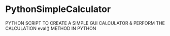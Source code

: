 # PythonSimpleCalculator
PYTHON SCRIPT TO CREATE A SIMPLE GUI CALCULATOR &amp; PERFORM THE CALCULATION eval() METHOD IN PYTHON
